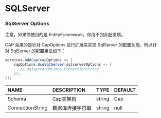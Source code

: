 # SQLServer


### SqlServer Options

注意，如果你使用的是 EntityFramewrok，你用不到此配置项。

CAP 采用的是针对 CapOptions 进行扩展来实现 SqlServer 的配置功能，所以针对 SqlServer 的配置用法如下：

```cs
services.AddCap(capOptions => {
    capOptions.UseSqlServer(sqlserverOptions => {
       // sqlserverOptions.ConnectionString
    });
});

```

NAME | DESCRIPTION | TYPE | DEFAULT
:---|:---|---|:---
Schema | Cap表架构 | string | Cap
ConnectionString | 数据库连接字符串 | string | null
